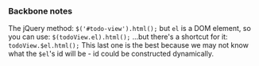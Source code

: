### Backbone notes

The jQuery method:
`$('#todo-view').html();`
but `el` is a DOM element, so you can use:
`$(todoView.el).html();`
...but there's a shortcut for it:
`todoView.$el.html();`
This last one is the best because we may not know what the `$el`'s id will be - id could be constructed dynamically.
